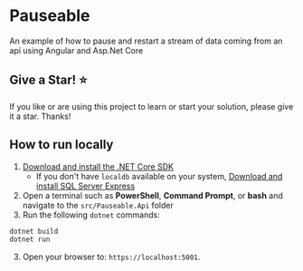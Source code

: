 # Pauseable

An example of how to pause and restart a stream of data coming from an api using Angular and Asp.Net Core

## Give a Star! :star:

If you like or are using this project to learn or start your solution, please give it a star. Thanks!

## How to run locally

1. [Download and install the .NET Core SDK](https://dotnet.microsoft.com/download)
    * If you don't have `localdb` available on your system, [Download and install SQL Server Express](https://docs.microsoft.com/en-us/sql/database-engine/configure-windows/sql-server-express-localdb)
2. Open a terminal such as **PowerShell**, **Command Prompt**, or **bash** and navigate to the `src/Pauseable.Api` folder
3. Run the following `dotnet` commands:
```sh
dotnet build
dotnet run
```
3. Open your browser to: `https://localhost:5001`.


